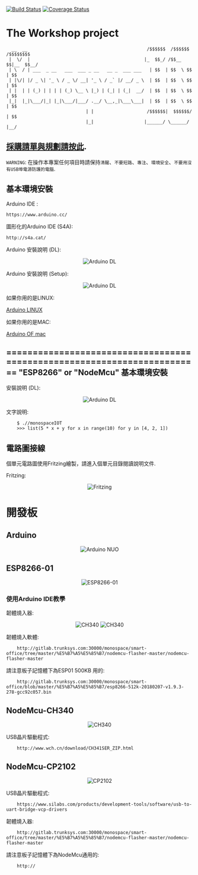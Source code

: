 [![Build Status](https://travis-ci.org//monospaceIOT//monospaceIOT.png?branch=master)](https://travis-ci.org//monospaceIOT//monospaceIOT) [![Coverage Status](https://coveralls.io/repos//monospaceIOT//monospaceIOT/badge.png?branch=master)](https://coveralls.io/r//monospaceIOT//monospaceIOT?branch=master)

The Workshop project
=======================

```
  __  __                                             /$$$$$$  /$$$$$$  /$$$$$$$$
 |  \/  |                                           |_  $$_/ /$$__  $$|__  $$__/
 | \  / | ___  _ __   ___  ___ _ __   __ _  ___ ___   | $$  | $$  \ $$   | $$   
 | |\/| |/ _ \| '_ \ / _ \/ __| '_ \ / _` |/ __/ _ \  | $$  | $$  \ $$   | $$   
 | |  | | (_) | | | | (_) \__ \ |_) | (_| | (_|  __/  | $$  | $$  \ $$   | $$   
 |_|  |_|\___/|_| |_|\___/|___/ .__/ \__,_|\___\___|  | $$  | $$  \ $$   | $$   
                              | |                    /$$$$$$|  $$$$$$/   | $$
                              |_|                   |______/ \______/    |__/  

```

## [採購請單與規劃請按此](/規劃&採購清單/採購清單&規劃.md).



`WARNING`: 在操作本專案任何項目時請保持`清醒`、`不要短路`、`專注`、`環境安全`、`不要用沒有USB埠電源防護的電腦`.

基本環境安裝
----------------


Arduino IDE :

    https://www.arduino.cc/

圖形化的Arduino IDE (S4A):

    http://s4a.cat/

Arduino 安裝說明 (DL):

<p align="center">
  <img src="/img/ArduinoDL.gif" alt="Arduino DL"/>
</p>

Arduino 安裝說明 (Setup):

<p align="center">
  <img src="/img/ArduinoSetup.gif" alt="Arduino DL"/>
</p>

如果你用的是LINUX:


[Arduino LINUX](https://downloads.arduino.cc/arduino-1.8.4-linux64.tar.xz)




如果你用的是MAC:

[Arduino OF mac ](https://downloads.arduino.cc/arduino-1.8.4-macosx.zip)



========================================================================
"ESP8266" or "NodeMcu" 基本環境安裝
----------------



  安裝說明 (DL):

<p align="center">
  <img src="/img/ESPSetup.gif" alt="Arduino DL"/>
</p>

文字說明:

        $ .//monospaceIOT
        >>> list(5 * x + y for x in range(10) for y in [4, 2, 1])






電路圖接線
----------------

個單元電路圖使用Fritzing繪製，請進入個單元目錄閱讀說明文件.


 Fritzing:

<p align="center">
  <img src="/img/Fritzing.PNG" alt="Fritzing"/>
</p>




# 開發板

Arduino
-----------------

<p align="center">
  <img src="/img/arduino-uno.png" alt="Arduino NUO"/>
</p>



ESP8266-01
-----------------

<p align="center">
  <img src="/img/ESP001.jpg" alt="ESP8266-01"/>
</p>


### 使用Arduino IDE教學


  韌體燒入器:
<p align="center">
    <img src="/img/ESP01A.jpg" alt="CH340"/>
    <img src="/img/ESP01B.png" alt="CH340"/>
</p>


韌體燒入軟體:

        http://gitlab.trunksys.com:30000/monospace/smart-office/tree/master/%E5%B7%A5%E5%85%B7/nodemcu-flasher-master/nodemcu-flasher-master

請注意板子記憶體下為ESP01 500KB 用的:

        http://gitlab.trunksys.com:30000/monospace/smart-office/blob/master/%E5%B7%A5%E5%85%B7/esp8266-512k-20180207-v1.9.3-278-gcc92c057.bin


NodeMcu-CH340
-----------------

<p align="center">
  <img src="/img/ESP8266CH340.jpg" alt="CH340"/>
</p>

USB晶片驅動程式:

        http://www.wch.cn/download/CH341SER_ZIP.html


NodeMcu-CP2102
-----------------

<p align="center">
  <img src="/img/nodemcu-CP2102.png" alt="CP2102"/>
</p>
USB晶片驅動程式:

        https://www.silabs.com/products/development-tools/software/usb-to-uart-bridge-vcp-drivers



韌體燒入器:

        http://gitlab.trunksys.com:30000/monospace/smart-office/tree/master/%E5%B7%A5%E5%85%B7/nodemcu-flasher-master/nodemcu-flasher-master

請注意板子記憶體下為NodeMcu通用的:

        http://
